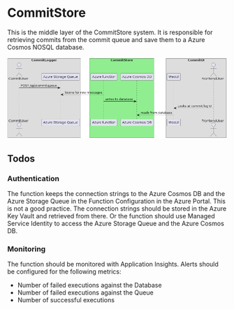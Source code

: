 # CommitStore

This is the middle layer of the CommitStore system. It is responsible for retrieving commits from the commit queue and save them to a Azure Cosmos NOSQL database.

![Big Picture Diagram](docs/images/big_picture_diagram.png)

## Todos

### Authentication

The function keeps the connection strings to the Azure Cosmos DB and the Azure Storage Queue in the Function Configuration in the Azure Portal.
This is not a good practice.
The connection strings should be stored in the Azure Key Vault and retrieved from there.
Or the function should use Managed Service Identity to access the Azure Storage Queue and the Azure Cosmos DB.

### Monitoring

The function should be monitored with Application Insights.
Alerts should be configured for the following metrics:

- Number of failed executions against the Database
- Number of failed executions against the Queue
- Number of successful executions
